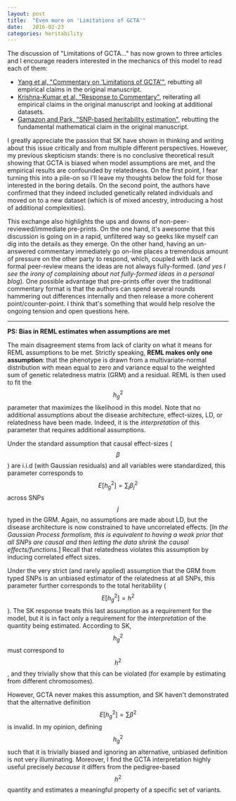 ```yaml
---
layout: post
title:  "Even more on 'Limitations of GCTA'"
date:   2016-02-23
categories: heritability
---
```


The discussion of "Limitations of GCTA..." has now grown to three articles and I encourage readers interested in the mechanics of this model to read each of them:

* [Yang et al, "Commentary on 'Limitations of GCTA'"](http://biorxiv.org/content/early/2016/01/20/036574), rebutting all empirical claims in the original manuscript.
* [Krishna-Kumar et al, "Response to Commentary"](http://biorxiv.org/content/early/2016/02/17/039594), reiterating all empirical claims in the original manuscript and looking at additional datasets.
* [Gamazon and Park, "SNP-based heritability estimation"](http://biorxiv.org/content/early/2016/02/18/040055), rebutting the fundamental mathematical claim in the original manuscript.

I greatly appreciate the passion that SK have shown in thinking and writing about this issue critically and from multiple different perspectives. However, my previous skepticism stands: there is no conclusive theoretical result showing that GCTA is biased when model assumptions are met, and the empirical results are confounded by relatedness. On the first point, I fear turning this into a pile-on so I'll leave my thoughts below the fold for those interested in the boring details. On the second point, the authors have confirmed that they indeed included genetically related individuals and moved on to a new dataset (which is of mixed ancestry, introducing a host of additional complexities).

This exchange also highlights the ups and downs of non-peer-reviewed/immediate pre-prints. On the one hand, it's awesome that this discussion is going on in a rapid, unfiltered way so geeks like myself can dig into the details as they emerge. On the other hand, having an un-answered commentary immediately go on-line places a tremendous amount of pressure on the other party to respond, which, coupled with lack of formal peer-review means the ideas are not always fully-formed. (*and yes I see the irony of complaining about not fully-formed ideas in a personal blog*). One possible advantage that pre-prints offer over the traditional commentary format is that the authors can spend several rounds hammering out differences internally and then release a more coherent point/counter-point. I think that's something that would help resolve the ongoing tension and open questions here.

---

**PS: Bias in REML estimates when assumptions are met**

The main disagreement stems from lack of clarity on what it means for REML assumptions to be met. Strictly speaking, **REML makes only one assumption**: that the phenotype is drawn from a multivariate-normal distribution with mean equal to zero and variance equal to the weighted sum of genetic relatedness matrix (GRM) and a residual. REML is then used to fit the $$h^2_g$$ parameter that maximizes the likelihood in this model. Note that no additional assumptions about the disease architecture, effect-sizes, LD, or relatedness have been made. Indeed, it is the *interpretation* of this parameter that requires additional assumptions.

Under the standard assumption that causal effect-sizes ($$\beta$$) are i.i.d (with Gaussian residuals) and all variables were standardized, this parameter corresponds to $$E[h^2_g] = \sum_j{\beta_j^2}$$ across SNPs $$j$$ typed in the GRM. Again, no assumptions are made about LD, but the disease architecture is now constrained to have uncorrelated effects. [*In the Gaussian Process formalism, this is equivalent to having a weak prior that all SNPs are causal and then letting the data shrink the causal effects/functions.*] Recall that relatedness violates this assumption by inducing correlated effect sizes.

Under the very strict (and rarely applied) assumption that the GRM from typed SNPs is an unbiased estimator of the relatedness at all SNPs, this parameter further corresponds to the total heritability ($$E[h^2_g] = h^2$$). The SK response treats this last assumption as a requirement for the model, but it is in fact only a requirement for the *interpretation* of the quantity being estimated. According to SK, $$h^2_g$$ must correspond to $$h^2$$, and they trivially show that this can be violated (for example by estimating from different chromosomes).

However, GCTA never makes this assumption, and SK haven't demonstrated that the alternative definition $$E[h^2_g] = \sum{\beta^2}$$ is invalid. In my opinion, defining $$h^2_g$$ such that it is trivially biased and ignoring an alternative, unbiased definition is not very illuminating. Moreover, I find the GCTA interpretation highly useful precisely *because* it differs from the pedigree-based $$h^2$$ quantity and estimates a meaningful property of a specific set of variants.